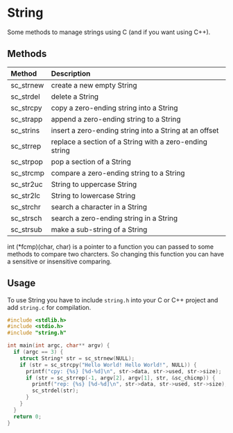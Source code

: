 # String
Some methods to manage strings using C (and if you want using C++).

## Methods

| Method | Description |
|:----|:----|
sc_strnew | create a new empty String
sc_strdel | delete a String
sc_strcpy | copy a zero-ending string into a String
sc_strapp | append a zero-ending string to a String
sc_strins | insert a zero-ending string into a String at an offset
sc_strrep | replace a section of a String with a zero-ending string
sc_strpop | pop a section of a String
sc_strcmp | compare a zero-ending string to a String
sc_str2uc | String to uppercase String
sc_str2lc | String to lowercase String 
sc_strchr | search a character in a String
sc_strsch | search a zero-ending string in a String
sc_strsub | make a sub-string of a String

int (*fcmp)(char, char) is a pointer to a function you can passed to
some methods to compare two charcters. So changing this function you
can have a sensitive or insensitive comparing.

## Usage
To use String you have to include `string.h` into your C or C++ project and add `string.c` for compilation.
```C++
#include <stdlib.h>
#include <stdio.h>
#include "string.h"

int main(int argc, char** argv) {
  if (argc == 3) {
    struct String* str = sc_strnew(NULL);
    if (str = sc_strcpy("Hello World! Hello World!", NULL)) {
      printf("cpy: {%s} [%d-%d]\n", str->data, str->used, str->size);
      if (str = sc_strrep(-1, argv[2], argv[1], str, &sc_chicmp)) {
        printf("rep: {%s} [%d-%d]\n", str->data, str->used, str->size);
        sc_strdel(str);
      }
    }
  }
  return 0;
}
```
